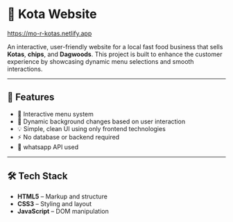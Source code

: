 # 🍔 Kota Website
https://mo-r-kotas.netlify.app 

An interactive, user-friendly website for a local fast food business that sells **Kotas**, **chips**, and **Dagwoods**. This project is built to enhance the customer experience by showcasing dynamic menu selections and smooth interactions.

---

## 🚀 Features

- 🔄 Interactive menu system
- 🧠 Dynamic background changes based on user interaction
- 💡 Simple, clean UI using only frontend technologies
- ⚡ No database or backend required
- 📲 whatsapp API used

---

## 🛠️ Tech Stack

- **HTML5** – Markup and structure
- **CSS3** – Styling and layout
- **JavaScript** – DOM manipulation 
